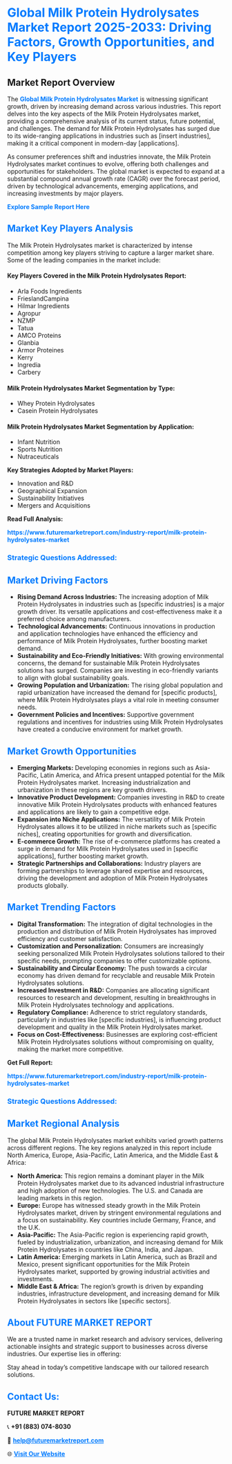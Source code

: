 <h1 style="color: #007BFF;">Global Milk Protein Hydrolysates Market Report 2025-2033: Driving Factors, Growth Opportunities, and Key Players</h1>

<section id="overview">
<h2>Market Report Overview</h2>
<p>The <a href="https://www.futuremarketreport.com/industry-report/milk-protein-hydrolysates-market" style="color: #007BFF; text-decoration: none;"><strong>Global Milk Protein Hydrolysates Market</strong></a> is witnessing significant growth, driven by increasing demand across various industries. This report delves into the key aspects of the Milk Protein Hydrolysates market, providing a comprehensive analysis of its current status, future potential, and challenges. The demand for Milk Protein Hydrolysates has surged due to its wide-ranging applications in industries such as [insert industries], making it a critical component in modern-day [applications].</p>
<p>As consumer preferences shift and industries innovate, the Milk Protein Hydrolysates market continues to evolve, offering both challenges and opportunities for stakeholders. The global market is expected to expand at a substantial compound annual growth rate (CAGR) over the forecast period, driven by technological advancements, emerging applications, and increasing investments by major players.</p>
</section>

<section id="overview">
<p><a href="https://www.futuremarketreport.com/request-sample/reportId=26780" style="color: #007BFF; text-decoration: none;"><strong>Explore Sample Report Here</strong></a></p>
</section>

<section id="key-players">
<h2 style="color: #007BFF;">Market Key Players Analysis</h2>
<p>The Milk Protein Hydrolysates market is characterized by intense competition among key players striving to capture a larger market share. Some of the leading companies in the market include:</p>
<h4>Key Players Covered in the Milk Protein Hydrolysates Report:</h4>
<ul><li>Arla Foods Ingredients</li><li>FrieslandCampina</li><li>Hilmar Ingredients</li><li>Agropur</li><li>NZMP</li><li>Tatua</li><li>AMCO Proteins</li><li>Glanbia</li><li>Armor Proteines</li><li>Kerry</li><li>Ingredia</li><li>Carbery</li></ul>
<h4>Milk Protein Hydrolysates Market Segmentation by Type:</h4>
<ul><li>Whey Protein Hydrolysates</li><li>Casein Protein Hydrolysates</li></ul>

<h4>Milk Protein Hydrolysates Market Segmentation by Application:</h4>
<ul><li>Infant Nutrition</li><li>Sports Nutrition</li><li>Nutraceuticals</li></ul>
<p><strong>Key Strategies Adopted by Market Players:</strong></p>
<ul>
<li>Innovation and R&D</li>
<li>Geographical Expansion</li>
<li>Sustainability Initiatives</li>
<li>Mergers and Acquisitions</li>
</ul>
</section>

<section>
<p><strong>Read Full Analysis: </strong></p><a href="https://www.futuremarketreport.com/industry-report/milk-protein-hydrolysates-market" style="color: #007BFF; text-decoration: none;"><strong>https://www.futuremarketreport.com/industry-report/milk-protein-hydrolysates-market</strong></a>
<h3 style="color: #007BFF;">Strategic Questions Addressed:</h3>
</section>

<section id="driving-factors">
<h2 style="color: #007BFF;">Market Driving Factors</h2>
<ul>
<li><strong>Rising Demand Across Industries:</strong> The increasing adoption of Milk Protein Hydrolysates in industries such as [specific industries] is a major growth driver. Its versatile applications and cost-effectiveness make it a preferred choice among manufacturers.</li>
<li><strong>Technological Advancements:</strong> Continuous innovations in production and application technologies have enhanced the efficiency and performance of Milk Protein Hydrolysates, further boosting market demand.</li>
<li><strong>Sustainability and Eco-Friendly Initiatives:</strong> With growing environmental concerns, the demand for sustainable Milk Protein Hydrolysates solutions has surged. Companies are investing in eco-friendly variants to align with global sustainability goals.</li>
<li><strong>Growing Population and Urbanization:</strong> The rising global population and rapid urbanization have increased the demand for [specific products], where Milk Protein Hydrolysates plays a vital role in meeting consumer needs.</li>
<li><strong>Government Policies and Incentives:</strong> Supportive government regulations and incentives for industries using Milk Protein Hydrolysates have created a conducive environment for market growth.</li>
</ul>
</section>

<section id="growth-opportunities">
<h2 style="color: #007BFF;">Market Growth Opportunities</h2>
<ul>
<li><strong>Emerging Markets:</strong> Developing economies in regions such as Asia-Pacific, Latin America, and Africa present untapped potential for the Milk Protein Hydrolysates market. Increasing industrialization and urbanization in these regions are key growth drivers.</li>
<li><strong>Innovative Product Development:</strong> Companies investing in R&D to create innovative Milk Protein Hydrolysates products with enhanced features and applications are likely to gain a competitive edge.</li>
<li><strong>Expansion into Niche Applications:</strong> The versatility of Milk Protein Hydrolysates allows it to be utilized in niche markets such as [specific niches], creating opportunities for growth and diversification.</li>
<li><strong>E-commerce Growth:</strong> The rise of e-commerce platforms has created a surge in demand for Milk Protein Hydrolysates used in [specific applications], further boosting market growth.</li>
<li><strong>Strategic Partnerships and Collaborations:</strong> Industry players are forming partnerships to leverage shared expertise and resources, driving the development and adoption of Milk Protein Hydrolysates products globally.</li>
</ul>
</section>

<section id="trending-factors">
<h2 style="color: #007BFF;">Market Trending Factors</h2>
<ul>
<li><strong>Digital Transformation:</strong> The integration of digital technologies in the production and distribution of Milk Protein Hydrolysates has improved efficiency and customer satisfaction.</li>
<li><strong>Customization and Personalization:</strong> Consumers are increasingly seeking personalized Milk Protein Hydrolysates solutions tailored to their specific needs, prompting companies to offer customizable options.</li>
<li><strong>Sustainability and Circular Economy:</strong> The push towards a circular economy has driven demand for recyclable and reusable Milk Protein Hydrolysates solutions.</li>
<li><strong>Increased Investment in R&D:</strong> Companies are allocating significant resources to research and development, resulting in breakthroughs in Milk Protein Hydrolysates technology and applications.</li>
<li><strong>Regulatory Compliance:</strong> Adherence to strict regulatory standards, particularly in industries like [specific industries], is influencing product development and quality in the Milk Protein Hydrolysates market.</li>
<li><strong>Focus on Cost-Effectiveness:</strong> Businesses are exploring cost-efficient Milk Protein Hydrolysates solutions without compromising on quality, making the market more competitive.</li>
</ul>
</section>

<section>
<p><strong>Get Full Report: </strong></p><a href="https://www.futuremarketreport.com/industry-report/milk-protein-hydrolysates-market" style="color: #007BFF; text-decoration: none;"><strong>https://www.futuremarketreport.com/industry-report/milk-protein-hydrolysates-market</strong></a>
<h3 style="color: #007BFF;">Strategic Questions Addressed:</h3>
</section>


<section id="regional-analysis">
<h2 style="color: #007BFF;">Market Regional Analysis</h2>
<p>The global Milk Protein Hydrolysates market exhibits varied growth patterns across different regions. The key regions analyzed in this report include North America, Europe, Asia-Pacific, Latin America, and the Middle East & Africa:</p>
<ul>
<li><strong>North America:</strong> This region remains a dominant player in the Milk Protein Hydrolysates market due to its advanced industrial infrastructure and high adoption of new technologies. The U.S. and Canada are leading markets in this region.</li>
<li><strong>Europe:</strong> Europe has witnessed steady growth in the Milk Protein Hydrolysates market, driven by stringent environmental regulations and a focus on sustainability. Key countries include Germany, France, and the U.K.</li>
<li><strong>Asia-Pacific:</strong> The Asia-Pacific region is experiencing rapid growth, fueled by industrialization, urbanization, and increasing demand for Milk Protein Hydrolysates in countries like China, India, and Japan.</li>
<li><strong>Latin America:</strong> Emerging markets in Latin America, such as Brazil and Mexico, present significant opportunities for the Milk Protein Hydrolysates market, supported by growing industrial activities and investments.</li>
<li><strong>Middle East & Africa:</strong> The region’s growth is driven by expanding industries, infrastructure development, and increasing demand for Milk Protein Hydrolysates in sectors like [specific sectors].</li>
</ul>
</section>

<footer>
<h2 style="color: #007BFF;">About FUTURE MARKET REPORT</h2>
<p>We are a trusted name in market research and advisory services, delivering actionable insights and strategic support to businesses across diverse industries. Our expertise lies in offering:</p>

<p>Stay ahead in today’s competitive landscape with our tailored research solutions.</p>

<h2 style="color: #007BFF;">Contact Us:</h2>
<p><strong>FUTURE MARKET REPORT</strong></p>
<p>📞 <strong>+91 (883) 074-8030</strong></p>
<p>📧 <strong><a href="mailto:help@futuremarketreport.com" style="color: #007BFF;">help@futuremarketreport.com</a></strong></p>
<p>🌐 <strong><a href="https://www.futuremarketreport.com/" style="color: #007BFF;">Visit Our Website</a></strong></p>
</footer>